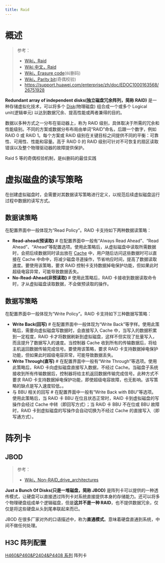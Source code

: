 ```yaml
---
title: Raid
---
```


# 概述

> 参考：
>
> - [Wiki，Raid](https://en.wikipedia.org/wiki/RAID)
> - [Wiki 中文，Raid](https://zh.wikipedia.org/wiki/RAID)
> - [Wiki，Erasure code](https://en.wikipedia.org/wiki/Erasure_code)(纠删码)
> - [Wiki，Parity bit](https://en.wikipedia.org/wiki/Parity_bit)(奇偶校验)
> - <https://support.huawei.com/enterprise/zh/doc/EDOC1000163568/26751928>

**Redundant array of independent disks(独立磁盘冗余阵列，简称 RAID)** 是一种存储虚拟化技术，可以将多个 [Disk](/docs/0.计算机/Disk/Disk.md)(物理磁盘) 组合成一个或多个 Logical unit(逻辑单元) 以达到数据冗余、提高性能或两者兼得的目的。

数据以多种方式之一分布在驱动器上，称为 RAID 级别，具体取决于所需的冗余和性能级别。不同的方案或数据分布布局由单词“RAID”命名，后跟一个数字，例如 RAID 0 或 RAID 1。每个方案或 RAID 级别在关键目标之间提供不同的平衡：可靠性、可用性、性能和容量。高于 RAID 0 的 RAID 级别可针对不可恢复的扇区读取错误以及整个物理驱动器的故障提供保护。

Raid 5 等的奇偶校验机制，是纠删码的最佳实践

# 虚拟磁盘的读写策略

在创建虚拟磁盘时，会需要对其数据读写策略进行定义，以规范后续虚拟磁盘运行过程中数据的读写方式。

## 数据读策略

在配置界面中一般体现为“Read Policy”。RAID 卡支持如下两种数据读策略：

- **Read-ahead(预读取)** # 在配置界面中一般有“Always Read Ahead”、“Read Ahead”、“Ahead”等配置选项。使用此策略后，从虚拟磁盘中读取所需数据时，会把后续数据同时读出放在 [Cache](/docs/8.通用技术/Cache.md) 中，用户随后访问这些数据时可以直接在 Cache 中命中，将减少磁盘寻道操作，节省响应时间，提高了数据读取速度。要使用该策略，要求 RAID 控制卡支持数据掉电保护功能，但如果此时超级电容异常，可能导致数据丢失。
- **No-Read-Ahead(非预读取)** # 使用此策略后，RAID 卡接收到数据读取命令时，才从虚拟磁盘读取数据，不会做预读取的操作。

## 数据写策略

在配置界面中一般体现为“Write Policy”。RAID 卡支持如下三种数据写策略：

- **Write Back(回写)** # 在配置界面中一般体现为“Write Back”等字样。使用此策略后，需要向虚拟磁盘写数据时，会直接写入 Cache 中，当写入的数据积累到一定程度，RAID 卡才将数据刷新到虚拟磁盘，这样不但实现了批量写入，而且提升了数据写入的速度。当控制器 Cache 收到所有的传输数据后，将给主机返回数据传输完成信号。要使用该策略，要求 RAID 卡支持数据掉电保护功能，但如果此时超级电容异常，可能导致数据丢失。
- **Write Through(直写)** # 在配置界面中一般有“Write Through”等选项。使用此策略后，RAID 卡向虚拟磁盘直接写入数据，不经过 Cache。当磁盘子系统接收到所有传输数据后，控制器将给主机返回数据传输完成信号。此种方式不要求 RAID 卡支持数据掉电保护功能，即使超级电容故障，也无影响。该写策略的缺点是写入速度较低。。
- 与 BBU 相关的回写 # 在配置界面中一般有“Write Back with BBU”等选项。使用此策略后，当 RAID 卡 BBU 在位且状态正常时，RAID 卡到虚拟磁盘的写操作会经过 Cache 中转（即回写方式）；当 RAID 卡 BBU 不在位或 BBU 故障时，RAID 卡到虚拟磁盘的写操作会自动切换为不经过 Cache 的直接写入（即写通方式）。

# 阵列卡

## JBOD

> 参考：
>
> - [Wiki，Non-RAID_drive_architectures](https://en.wikipedia.org/wiki/Non-RAID_drive_architectures)

**Just a Bunch Of Disks(只是一堆磁盘，简称 JBOD)** 是阵列卡可以提供的一种透传模式，让硬盘可以直接透过阵列卡对系统直接提供本身的存储能力。还可以将多个物理硬盘组成单个逻辑磁盘，但是**这并不是一种 RAID**，也不提供数据冗余，仅仅是将这些硬盘从头到尾串联起来而已。

JBOD 在很多厂家对外的口语描述中，称为**直通模式**。意味着硬盘直通到系统，中间不做任何处理。

## H3C 阵列配置

[H460&P460&P2404&P4408 系列](http://www.h3c.com/cn/d_202201/1526857_30005_0.htm#_Toc92721209) 阵列卡
